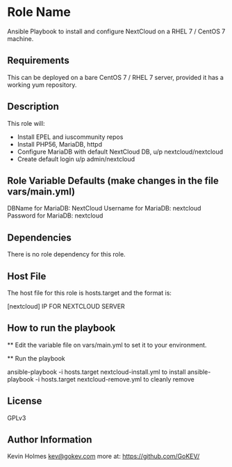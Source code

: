 Role Name
=========

Ansible Playbook to install and configure NextCloud on a RHEL 7 / CentOS 7 machine.

Requirements
------------

This can be deployed on a bare CentOS 7 / RHEL 7 server, provided it has a working yum repository.

Description
------------

This role will: 

- Install EPEL and iuscommunity repos
- Install PHP56, MariaDB, httpd
- Configure MariaDB with default NextCloud DB, u/p nextcloud/nextcloud
- Create default login u/p admin/nextcloud

Role Variable Defaults (make changes in the file vars/main.yml)
--------------

DBName for MariaDB:   NextCloud
Username for MariaDB: nextcloud
Password for MariaDB: nextcloud

Dependencies
------------

There is no role dependency for this role.

Host File
----------

The host file for this role is hosts.target and the format is: 

[nextcloud]
IP FOR NEXTCLOUD SERVER

How to run the playbook
------------------------

**  Edit the variable file on vars/main.yml to set it to your environment. 

** Run the playbook

ansible-playbook -i hosts.target nextcloud-install.yml to install
ansible-playbook -i hosts.target nextcloud-remove.yml to cleanly remove

License
-------

GPLv3

Author Information
------------------

Kevin Holmes <kev@gokev.com> more at: https://github.com/GoKEV/
